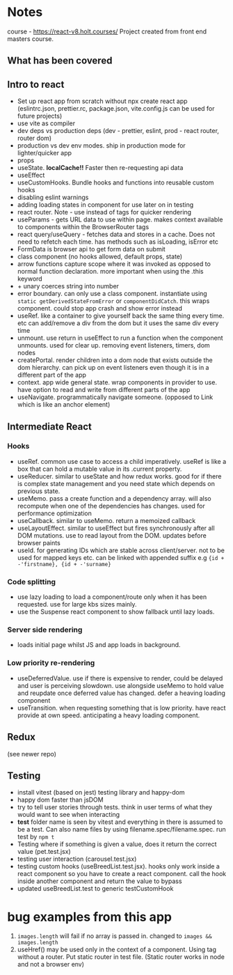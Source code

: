 # Notes

course - https://react-v8.holt.courses/
Project created from front end masters course.

## What has been covered

## Intro to react

- Set up react app from scratch without npx create react app (eslintrc.json, prettier.rc, package.json, vite.config.js can be used for future projects)
- use vite as compiler
- dev deps vs production deps (dev - prettier, eslint, prod - react router, router dom)
- production vs dev env modes. ship in production mode for lighter/quicker app
- props
- useState. **localCache!!** Faster then re-requesting api data
- useEffect
- useCustomHooks. Bundle hooks and functions into reusable custom hooks
- disabling eslint warnings
- adding loading states in component for use later on in testing
- react router. Note - use <link> instead of <a> tags for quicker rendering
- useParams - gets URL data to use within page. makes context available to components within the BrowserRouter tags
- react query/useQuery - fetches data and stores in a cache. Does not need to refetch each time. has methods such as isLoading, isError etc
- FormData is browser api to get form data on submit
- class component (no hooks allowed, default props, state)
- arrow functions capture scope where it was invoked as opposed to normal function declaration. more important when using the .this keyword
- \+ unary coerces string into number
- error boundary. can only use a class component. instantiate using `static getDerivedStateFromError` or `componentDidCatch`. this wraps component. could stop app crash and show error instead
- useRef. like a container to give yourself back the same thing every time. etc can add/remove a div from the dom but it uses the same div every time
- unmount. use return in useEffect to run a function when the component unmounts. used for clear up. removing event listeners, timers, dom nodes
- createPortal. render children into a dom node that exists outside the dom hierarchy. can pick up on event listeners even though it is in a different part of the app
- context. app wide general state. wrap components in provider to use. have option to read and write from different parts of the app
- useNavigate. programmatically navigate someone. (opposed to Link which is like an anchor element)

## Intermediate React

### Hooks

- useRef. common use case to access a child imperatively. useRef is like a box that can hold a mutable value in its .current property.
- useReducer. similar to useState and how redux works. good for if there is complex state management and you need state which depends on previous state.
- useMemo. pass a create function and a dependency array. will also recompute when one of the dependencies has changes. used for performance optimization
- useCallback. similar to useMemo. return a memoized callback
- useLayoutEffect. similar to useEffect but fires synchronously after all DOM mutations. use to read layout from the DOM. updates before browser paints
- useId. for generating IDs which are stable across client/server. not to be used for mapped keys etc. can be linked with appended suffix e.g `{id + -'firstname}, {id + -'surname}`

### Code splitting

- use lazy loading to load a component/route only when it has been requested. use for large kbs sizes mainly.
- use the Suspense react component to show fallback until lazy loads.

### Server side rendering

- loads initial page whilst JS and app loads in background.

### Low priority re-rendering

- useDeferredValue. use if there is expensive to render, could be delayed and user is perceiving slowdown. use alongside useMemo to hold value and reupdate once deferred value has changed. defer a heaving loading component
- useTransition. when requesting something that is low priority. have react provide at own speed. anticipating a heavy loading component.

## Redux

(see newer repo)

## Testing

- install vitest (based on jest) testing library and happy-dom
- happy dom faster than jsDOM
- try to tell user stories through tests. think in user terms of what they would want to see when interacting
- **test** folder name is seen by vitest and everything in there is assumed to be a test. Can also name files by using filename.spec/filename.spec. run test by `npm t`
- Testing where if something is given a value, does it return the correct value (pet.test.jsx)
- testing user interaction (carousel.test.jsx)
- testing custom hooks (useBreedList.test.jsx). hooks only work inside a react component so you have to create a react component. call the hook inside another component and return the value to bypass
- updated useBreedList.test to generic testCustomHook

# bug examples from this app

1. `images.length` will fail if no array is passed in. changed to `images && images.length`
2. useHref() may be used only in the context of a <Router> component. Using <Link> tag without a router. Put static router in test file. (Static router works in node and not a browser env)
